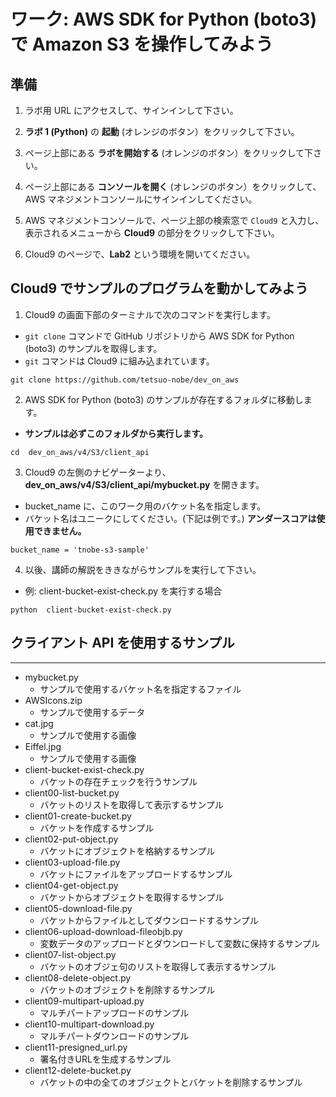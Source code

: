 # ワーク: AWS SDK for Python (boto3) で Amazon S3 を操作してみよう

## 準備

1. ラボ用 URL にアクセスして、サインインして下さい。

1. **ラボ 1 (Python)** の **起動** (オレンジのボタン）をクリックして下さい。

1. ページ上部にある **ラボを開始する** (オレンジのボタン）をクリックして下さい。
   
1. ページ上部にある **コンソールを開く** (オレンジのボタン）をクリックして、AWS マネジメントコンソールにサインインしてください。

1. AWS マネジメントコンソールで、ページ上部の検索窓で `Cloud9` と入力し、表示されるメニューから **Cloud9** の部分をクリックして下さい。  

1. Cloud9 のページで、**Lab2** という環境を開いてください。

## Cloud9 でサンプルのプログラムを動かしてみよう

1. Cloud9 の画面下部のターミナルで次のコマンドを実行します。
  - `git clone` コマンドで GitHub リポジトリから AWS SDK for Python (boto3) のサンプルを取得します。
  - `git` コマンドは Cloud9 に組み込まれています。
  ```
  git clone https://github.com/tetsuo-nobe/dev_on_aws
  ```

2. AWS SDK for Python (boto3) のサンプルが存在するフォルダに移動します。
  - **サンプルは必ずこのフォルダから実行します。**
  ```
  cd  dev_on_aws/v4/S3/client_api
  ```

3. Cloud9 の左側のナビゲーターより、**dev_on_aws/v4/S3/client_api/mybucket.py** を開きます。
  - bucket_name に、このワーク用のバケット名を指定します。
  - バケット名はユニークにしてください。(下記は例です。) **アンダースコアは使用できません。**
  ```
  bucket_name = 'tnobe-s3-sample'
  ```

4. 以後、講師の解説をききながらサンプルを実行して下さい。
  - 例: client-bucket-exist-check.py を実行する場合
  ```
  python  client-bucket-exist-check.py
  ```

## クライアント API を使用するサンプル

***
- mybucket.py
  - サンプルで使用するバケット名を指定するファイル
- AWSIcons.zip
  - サンプルで使用するデータ
- cat.jpg
  - サンプルで使用する画像
- Eiffel.jpg
  - サンプルで使用する画像
- client-bucket-exist-check.py
  - バケットの存在チェックを行うサンプル
- client00-list-bucket.py
  - バケットのリストを取得して表示するサンプル
- client01-create-bucket.py
  - バケットを作成するサンプル
- client02-put-object.py
  - バケットにオブジェクトを格納するサンプル
- client03-upload-file.py
  - バケットにファイルをアップロードするサンプル
- client04-get-object.py
  - バケットからオブジェクトを取得するサンプル
- client05-download-file.py
  - バケットからファイルとしてダウンロードするサンプル
- client06-upload-download-fileobjb.py
  - 変数データのアップロードとダウンロードして変数に保持するサンプル
- client07-list-object.py
  - バケットのオブジェ句のリストを取得して表示するサンプル
- client08-delete-object.py
  - バケットのオブジェクトを削除するサンプル
- client09-multipart-upload.py
  - マルチパートアップロードのサンプル
- client10-multipart-download.py
  - マルチパートダウンロードのサンプル
- client11-presigned_url.py
  - 署名付きURLを生成するサンプル
- client12-delete-bucket.py
  - バケットの中の全てのオブジェクトとバケットを削除するサンプル
